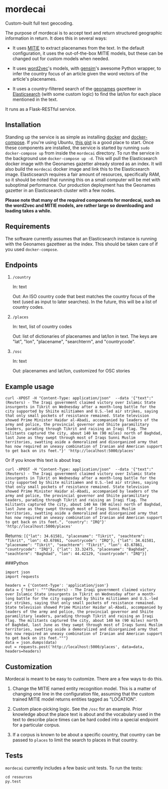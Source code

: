mordecai
=========

Custom-built full text geocoding.

The purpose of mordecai is to accept text and return structured geographic information in return. It does this in several ways:

- It uses [MITIE](https://github.com/mit-nlp/MITIE) to extract placenames from
  the text. In the default configuration, it uses the out-of-the-box MITIE
  models, but these can be changed out for custom models when needed.

- It uses [word2vec](https://code.google.com/p/word2vec/)'s models, with
  [gensim](https://radimrehurek.com/gensim/)'s awesome Python wrapper, to infer
  the country focus of an article given the word vectors of the article's placenames. 

- It uses a country-filtered search of the [geonames](http://www.geonames.org/)
  gazetteer in [Elasticsearch](https://www.elastic.co/products/elasticsearch)
  (with some custom logic) to find the lat/lon for each place mentioned in the
  text.

It runs as a Flask-RESTful service.

Installation
------------

Standing up the service is as simple as installing
[docker](https://www.docker.com/) and
[docker-compose](https://docs.docker.com/compose/). If you're using Ubuntu,
[this gist](https://gist.github.com/wdullaer/f1af16bd7e970389bad3) is a good
place to start. Once these components are installed, the service is started by
running `sudo docker-compose up` from inside the `mordecai` directory. To run the
service in the background use `docker-compose up -d`. This will pull the
Elasticsearch docker image with the Geonames gazetter already stored as an
index. It will also build the `mordecai` docker image and link this to the
Elasticsearch image. Elasticsearch requires a fair amount of resources,
specifically RAM, so it should be noted that running this on a small computer
will be met with suboptimal performance. Our production deployment has the
Geonames gazetter in an Elasticsearch cluster with a few nodes.

**Please note that many of the required components for mordecai, such as the
word2vec and MITIE models, are rather large so downloading and loading takes
a while.**

Requirements
------------

The software currently assumes that an Elasticsearch instance is running with
the Geonames gazetteer as the index. This should be taken care of if you used
`docker-compose`.

Endpoints
---------

1. `/country`

    In: text

    Out: An ISO country code that best matches the country focus of the text (used as input to later searches). In the future, this will be a list of country codes.

2. `/places`

    In: text, list of country codes

    Out: list of dictionaries of placenames and lat/lon in text. The keys are "lat", "lon", "placename", "searchterm", and "countrycode". 


4. `/osc`

    In: text

    Out: placenames and lat/lon, customized for OSC stories

Example usage
-------------

```
curl -XPOST -H "Content-Type: application/json"  --data '{"text":"(Reuters) - The Iraqi government claimed victory over Islamic State insurgents in Tikrit on Wednesday after a month-long battle for the city supported by Shiite militiamen and U.S.-led air strikes, saying that only small pockets of resistance remained. State television showed Prime Minister Haidar al-Abadi, accompanied by leaders of the army and police, the provincial governor and Shiite paramilitary leaders, parading through Tikrit and raising an Iraqi flag. The militants captured the city, about 140 km (90 miles) north of Baghdad, last June as they swept through most of Iraqs Sunni Muslim territories, swatting aside a demoralized and disorganized army that has now required an uneasy combination of Iranian and American support to get back on its feet."}' 'http://localhost:5000/places'
```

Or if you know this text is about Iraq:

```
curl -XPOST -H "Content-Type: application/json"  --data '{"text":"(Reuters) - The Iraqi government claimed victory over Islamic State insurgents in Tikrit on Wednesday after a month-long battle for the city supported by Shiite militiamen and U.S.-led air strikes, saying that only small pockets of resistance remained. State television showed Prime Minister Haidar al-Abadi, accompanied by leaders of the army and police, the provincial governor and Shiite paramilitary leaders, parading through Tikrit and raising an Iraqi flag. The militants captured the city, about 140 km (90 miles) north of Baghdad, last June as they swept through most of Iraqs Sunni Muslim territories, swatting aside a demoralized and disorganized army that has now required an uneasy combination of Iranian and American support to get back on its feet.", "country": "IRQ"}' 'http://localhost:5000/places'
```

Returns:
`[{"lat": 34.61581, "placename": "Tikrit", "seachterm": "Tikrit", "lon": 43.67861, "countrycode": "IRQ"}, {"lat": 34.61581, "placename": "Tikrit", "seachterm": "Tikrit", "lon": 43.67861, "countrycode": "IRQ"}, {"lat": 33.32475, "placename": "Baghdad", "seachterm": "Baghdad", "lon": 44.42129, "countrycode": "IRQ"}]`

###Python

```
import json
import requests

headers = {'Content-Type': 'application/json'}
data = {'text': """(Reuters) - The Iraqi government claimed victory over Islamic State insurgents in Tikrit on Wednesday after a month-long battle for the city supported by Shiite militiamen and U.S.-led air strikes, saying that only small pockets of resistance remained. State television showed Prime Minister Haidar al-Abadi, accompanied by leaders of the army and police, the provincial governor and Shiite paramilitary leaders, parading through Tikrit and raising an Iraqi flag. The militants captured the city, about 140 km (90 miles) north of Baghdad, last June as they swept through most of Iraqs Sunni Muslim territories, swatting aside a demoralized and disorganized army that has now required an uneasy combination of Iranian and American support to get back on its feet."""}
data = json.dumps(data)
out = requests.post('http://localhost:5000/places', data=data, headers=headers)
```

Customization
------------

Mordecai is meant to be easy to customize. There are a few ways to do this.

1. Change the MITIE named entity recognition model. This is a matter of changing one line in the configuration file, assuming that the custom trained MITIE model returns entities tagged as "LOCATION".

2. Custom place-picking logic. See the `/osc` for an example. Prior knowledge about the place text is about and the vocabulary used in the text to describe place times can be hard coded into a special endpoint for a particular corpus.

3. If a corpus is known to be about a specific country, that country can be passed to `places` to limit the search to places in that country.

Tests
-----

`mordecai` currently includes a few basic unit tests. To run the tests:

```
cd resources
py.test
```

